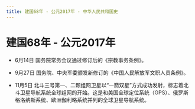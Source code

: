 ```yaml
---
title: 建国68年 - 公元2017年 - 中华人民共和国史
---
```


# 建国68年 - 公元2017年

+ 6月14日 国务院常务会议通过修订后的《宗教事务条例》。

+ 9月27日 国务院、中央军委颁发新修订的《中国人民解放军文职人员条例》。

+ 11月5日 北斗三号第一、二颗组网卫星以“一箭双星”方式成功发射，标志着北斗卫星导航系统全球组网的开始。这是和美国全球定位系统（GPS）、俄罗斯格洛纳斯系统、欧洲伽利略系统并列的全球卫星导航系统。
